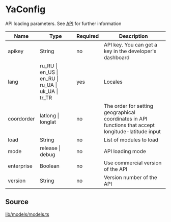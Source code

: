 # YaConfig

API loading parameters. See [API](https://yandex.ru/dev/maps/jsapi/doc/2.1/dg/concepts/load.html/#load__param) for further information

<table>
	<thead>
		<tr>
			<th>Name</th>
			<th>Type</th>
			<th>Required</th>
			<th>Description</th>
		</tr>
	</thead>
	<tbody>
		<tr>
			<td>apikey</td>
			<td>String</td>
			<td>no</td>
			<td>API key. You can get a key in the developer's dashboard</td>
		</tr>
		<tr>
			<td>lang</td>
			<td>ru_RU | en_US | en_RU | ru_UA | uk_UA | tr_TR</td>
			<td>yes</td>
			<td>Locales</td>
		</tr>
		<tr>
			<td>coordorder</td>
			<td>latlong | longlat</td>
			<td>no</td>
			<td>The order for setting geographical coordinates in API functions that accept longitude-latitude input</td>
		</tr>
		<tr>
			<td>load</td>
			<td>String</td>
			<td>no</td>
			<td>List of modules to load</td>
		</tr>
		<tr>
			<td>mode</td>
			<td>release | debug</td>
			<td>no</td>
			<td>API loading mode</td>
		</tr>
		<tr>
			<td>enterprise</td>
			<td>Boolean</td>
			<td>no</td>
			<td>Use commercial version of the API</td>
		</tr>
		<tr>
			<td>version</td>
			<td>String</td>
			<td>no</td>
			<td>Version number of the API</td>
		</tr>
	</tbody>
</table>

## Source

[lib/models/models.ts](https://github.com/ddubrava/angular8-yandex-maps/blob/master/projects/angular8-yandex-maps/src/lib/models/models.ts)
